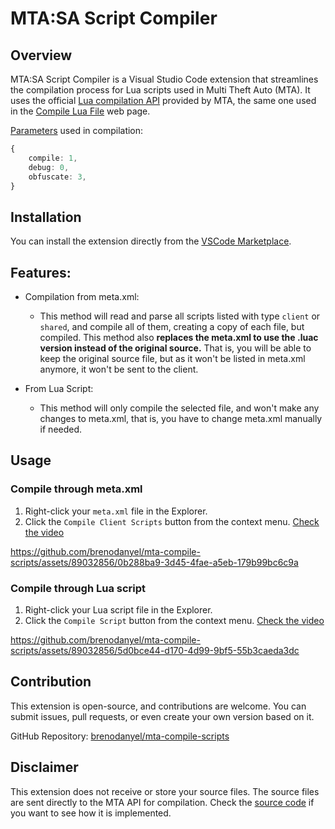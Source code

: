 # MTA:SA Script Compiler

## Overview

MTA:SA Script Compiler is a Visual Studio Code extension that streamlines the compilation process for Lua scripts used in Multi Theft Auto (MTA). It uses the official [Lua compilation API](https://wiki.multitheftauto.com/wiki/Lua_compilation_API) provided by MTA, the same one used in the [Compile Lua File](https://luac.mtasa.com/) web page.

[Parameters](https://wiki.multitheftauto.com/wiki/Lua_compilation_API#Parameters) used in compilation:

```ts
{
    compile: 1,
    debug: 0,
    obfuscate: 3,
}
```

## Installation

You can install the extension directly from the [VSCode Marketplace](https://marketplace.visualstudio.com/items?itemName=idz-brenodanyel.mtasa-compile-scripts).

## Features:

- Compilation from meta.xml:

  - This method will read and parse all scripts listed with type `client` or `shared`, and compile all of them, creating a copy of each file, but compiled. This method also **replaces the meta.xml to use the .luac version instead of the original source.** That is, you will be able to keep the original source file, but as it won't be listed in meta.xml anymore, it won't be sent to the client.


- From Lua Script:

  - This method will only compile the selected file, and won't make any changes to meta.xml, that is, you have to change meta.xml manually if needed.


## Usage

### Compile through meta.xml

1. Right-click your `meta.xml` file in the Explorer.
2. Click the `Compile Client Scripts` button from the context menu.
[Check the video](https://github.com/brenodanyel/mta-compile-scripts/assets/89032856/0b288ba9-3d45-4fae-a5eb-179b99bc6c9a)

https://github.com/brenodanyel/mta-compile-scripts/assets/89032856/0b288ba9-3d45-4fae-a5eb-179b99bc6c9a

### Compile through Lua script

1. Right-click your Lua script file in the Explorer.
2. Click the `Compile Script` button from the context menu.
[Check the video](https://github.com/brenodanyel/mta-compile-scripts/assets/89032856/5d0bce44-d170-4d99-9bf5-55b3caeda3dc)

https://github.com/brenodanyel/mta-compile-scripts/assets/89032856/5d0bce44-d170-4d99-9bf5-55b3caeda3dc

## Contribution

This extension is open-source, and contributions are welcome. You can submit issues, pull requests, or even create your own version based on it.

GitHub Repository: [brenodanyel/mta-compile-scripts](https://github.com/brenodanyel/mta-compile-scripts)

## Disclaimer

This extension does not receive or store your source files. The source files are sent directly to the MTA API for compilation. Check the [source code](https://github.com/brenodanyel/mta-compile-scripts/blob/main/src/extension.ts) if you want to see how it is implemented.
